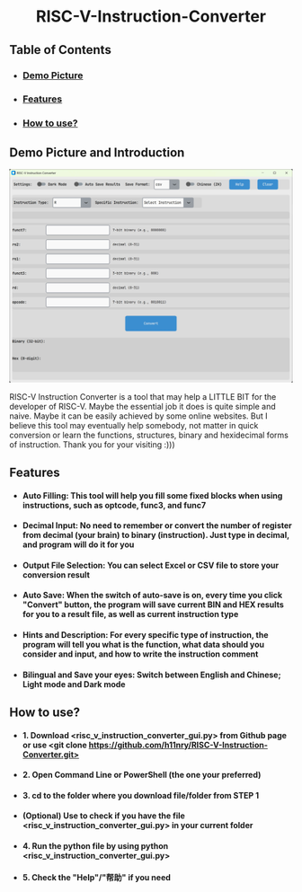 <h1 align = "center">
  RISC-V-Instruction-Converter
</h1>

## Table of Contents
- ### [Demo Picture](https://github.com/h11nry/RISC-V-Instruction-Converter/blob/main/README.md#demo-picture-and-introduction)
- ### [Features](https://github.com/h11nry/RISC-V-Instruction-Converter/blob/main/README.md#features)
- ### [How to use?](https://github.com/h11nry/RISC-V-Instruction-Converter/blob/main/README.md#how-to-use-1)

## Demo Picture and Introduction

![alt text](https://github.com/h11nry/RISC-V-Instruction-Converter/blob/37b48b497c0d7d177f847e29ad83e58fba4fc66f/GUIToolPic.jpg)

RISC-V Instruction Converter is a tool that may help a LITTLE BIT for the developer of RISC-V. Maybe the essential job it does is quite simple and naive. Maybe it can be easily achieved by some online websites. But I believe this tool may eventually help somebody, not matter in quick conversion or learn the functions, structures, binary and hexidecimal forms of instruction. Thank you for your visiting :)))

## Features

- #### Auto Filling: This tool will help you fill some fixed blocks when using instructions, such as optcode, func3, and func7
- #### Decimal Input: No need to remember or convert the number of register from decimal (your brain) to binary (instruction). Just type in decimal, and program will do it for you
- #### Output File Selection: You can select Excel or CSV file to store your conversion result
- #### Auto Save: When the switch of auto-save is on, every time you click "Convert" button, the program will save current BIN and HEX results for you to a result file, as well as current instruction type
- #### Hints and Description: For every specific type of instruction, the program will tell you what is the function, what data should you consider and input, and how to write the instruction comment
- #### Bilingual and Save your eyes: Switch between English and Chinese; Light mode and Dark mode

## How to use?
- #### 1. Download <risc_v_instruction_converter_gui.py> from Github page or use <git clone https://github.com/h11nry/RISC-V-Instruction-Converter.git>
- #### 2. Open Command Line or PowerShell (the one your preferred)
- #### 3. cd to the folder where you download file/folder from STEP 1
- #### (Optional) Use <ls> to check if you have the file <risc_v_instruction_converter_gui.py> in your current folder
- #### 4. Run the python file by using python <risc_v_instruction_converter_gui.py>
- #### 5. Check the "Help"/"帮助" if you need
